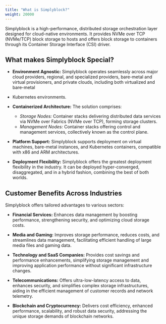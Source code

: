 ```yaml
---
title: "What is Simplyblock?"
weight: 20000
---
```


Simplyblock is a high-performance, distributed storage orchestration layer designed for cloud-native environments. It
provides NVMe over TCP (NVMe/TCP) block storage to hosts and offers block storage to containers through its Container
Storage Interface (CSI) driver.

## What makes Simplyblock Special?

- **Environment Agnostic:** Simplyblock operates seamlessly across major cloud providers, regional, and specialized
  providers, bare-metal and virtual provisioners, and private clouds, including both virtualized and bare-metal
- Kubernetes environments.

- **Containerized Architecture:** The solution comprises:
    - *Storage Nodes:* Container stacks delivering distributed data services via NVMe over Fabrics (NVMe over TCP),
      forming storage clusters.
    - *Management Nodes:* Container stacks offering control and management services, collectively known as the control
      plane.

- **Platform Support:** Simplyblock supports deployment on virtual machines, bare-metal instances, and Kubernetes
  containers, compatible with x86 and ARM architectures.

- **Deployment Flexibility:** Simplyblock offers the greatest deployment flexibility in the industry. It can be deployed
  hyper-converged, disaggregated, and in a hybrid fashion, combining the best of both worlds.

## Customer Benefits Across Industries

Simplyblock offers tailored advantages to various sectors:

- **Financial Services:** Enhances data management by boosting performance, strengthening security, and optimizing cloud
  storage costs.

- **Media and Gaming:** Improves storage performance, reduces costs, and streamlines data management, facilitating
  efficient handling of large media files and gaming data.

- **Technology and SaaS Companies:** Provides cost savings and performance enhancements, simplifying storage management
  and improving application performance without significant infrastructure changes.

- **Telecommunications:** Offers ultra-low-latency access to data, enhances security, and simplifies complex storage
  infrastructures, aiding in the efficient management of customer records and network telemetry.

- **Blockchain and Cryptocurrency:** Delivers cost efficiency, enhanced performance, scalability, and robust data
  security, addressing the unique storage demands of blockchain networks.
 